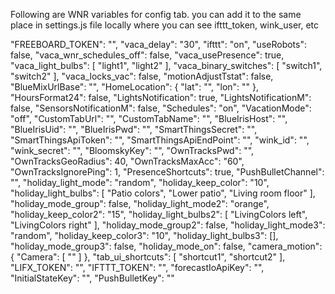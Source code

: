 Following are WNR variables for config tab.
you can add it to the same place in settings.js file locally where you can see ifttt_token, wink_user, etc

  "FREEBOARD_TOKEN": "",
  "vaca_delay": "30",
  "ifttt": "on",
  "useRobots": false,
  "vaca_wnr_schedules_off": false,
  "vaca_usePresence": true,
  "vaca_light_bulbs": [
    "light1",
    "light2"
  ],
  "vaca_binary_switches": [
    "switch1",
    "switch2"
  ],
  "vaca_locks_vac": false,
  "motionAdjustTstat": false,
  "BlueMixUrlBase": "",
  "HomeLocation": {
    "lat": "",
    "lon": ""
  },
  "HoursFormat24": false,
  "LightsNotification": true,
  "LightsNotificationM": false,
  "SensorsNotificationM": false,
  "Schedules": "on",
  "VacationMode": "off",
  "CustomTabUrl": "",
  "CustomTabName": "",
  "BlueIrisHost": "",
  "BlueIrisUid": "",
  "BlueIrisPwd": "",
  "SmartThingsSecret": "",
  "SmartThingsApiToken": "",
  "SmartThingsApiEndPoint": "",
  "wink_id": "",
  "wink_secret": "",
  "BloomskyKey": "",
  "OwnTracksPwd": "",
  "OwnTracksGeoRadius": 40,
  "OwnTracksMaxAcc": "60",
  "OwnTracksIgnorePing": 1,
  "PresenceShortcuts": true,
  "PushBulletChannel": "",
  "holiday_light_mode": "random",
  "holiday_keep_color": "10",
  "holiday_light_bulbs": [
    "Patio colors",
    "Lower patio",
    "Living room floor"
  ],
  "holiday_mode_group": false,
  "holiday_light_mode2": "orange",
  "holiday_keep_color2": "15",
  "holiday_light_bulbs2": [
    "LivingColors left",
    "LivingColors right"
  ],
  "holiday_mode_group2": false,
  "holiday_light_mode3": "random",
  "holiday_keep_color3": "10",
  "holiday_light_bulbs3": [],
  "holiday_mode_group3": false,
  "holiday_mode_on": false,
  "camera_motion": {
    "Camera": [
      ""
    ]
  },
  "tab_ui_shortcuts": [
    "shortcut1",
    "shortcut2"
  ],
  "LIFX_TOKEN": "",
  "IFTTT_TOKEN": "",
  "forecastIoApiKey": "",
  "InitialStateKey": "",
  "PushBulletKey": ""
